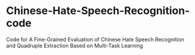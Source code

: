 # Chinese-Hate-Speech-Recognition-code
Code for A Fine-Grained Evaluation of Chinese Hate Speech Recognition and Quadruple Extraction Based on Multi-Task Learning
